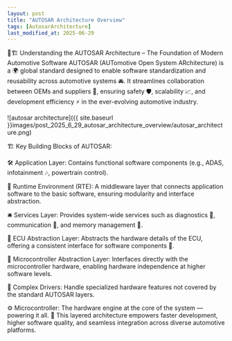 ```yaml
---
layout: post
title: "AUTOSAR Architecture Overview"
tags: [AutosarArchitecture]
last_modified_at: 2025-06-29
---
```


🚗🏗️ Understanding the AUTOSAR Architecture – The Foundation of Modern Automotive Software
AUTOSAR (AUTomotive Open System ARchitecture) is a 🌍 global standard designed to enable software standardization and reusability across automotive systems 🚘.
It streamlines collaboration between OEMs and suppliers 🤝, ensuring safety 🛡️, scalability 📈, and development efficiency ⚡ in the ever-evolving automotive industry.

![autosar architecture]({{ site.baseurl }}images/post_2025_6_29_autosar_architecture_overview/autosar_architecture.png)

🏗️ Key Building Blocks of AUTOSAR:

🛠️ Application Layer:
 Contains functional software components (e.g., ADAS, infotainment 🎶, powertrain control).

🔗 Runtime Environment (RTE):
 A middleware layer that connects application software to the basic software, ensuring modularity and interface abstraction.

🛎️ Services Layer:
 Provides system-wide services such as diagnostics 🔧, communication 📡, and memory management 💾.

🧱 ECU Abstraction Layer:
 Abstracts the hardware details of the ECU, offering a consistent interface for software components 🧩.

🧠 Microcontroller Abstraction Layer:
 Interfaces directly with the microcontroller hardware, enabling hardware independence at higher software levels.

🧬 Complex Drivers:
 Handle specialized hardware features not covered by the standard AUTOSAR layers.

⚙️ Microcontroller:
 The hardware engine at the core of the system — powering it all.
🚀 This layered architecture empowers faster development, higher software quality, and seamless integration across diverse automotive platforms.

